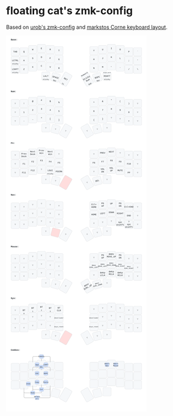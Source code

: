 # floating cat's zmk-config

Based on [urob's zmk-config](https://github.com/urob/zmk-config) and [markstos Corne keyboard layout](https://mark.stosberg.com/markstos-corne-3x5-1-keyboard-layout/).

![Keymap Drawer](draw/base.svg)
